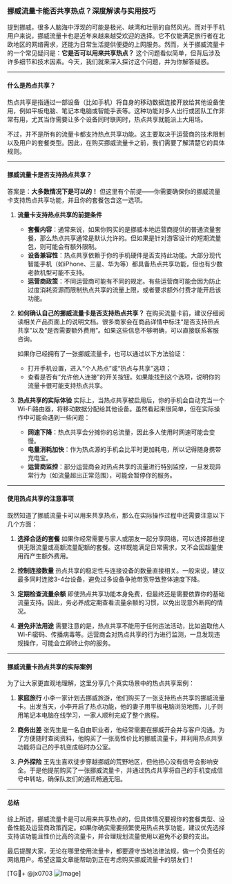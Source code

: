### 挪威流量卡能否共享热点？深度解读与实用技巧

提到挪威，很多人脑海中浮现的可能是极光、峡湾和壮丽的自然风光。而对于手机用户来说，挪威流量卡也是近年来越来越受欢迎的选择。它不仅能满足旅行者在北欧地区的网络需求，还能为日常生活提供便捷的上网服务。然而，关于挪威流量卡的一个常见疑问是：**它是否可以用来共享热点？** 这个问题看似简单，但背后涉及许多细节和技术因素。今天，我们就来深入探讨这个问题，并为你解答疑惑。

---

#### 什么是热点共享？
热点共享是指通过一部设备（比如手机）将自身的移动数据连接开放给其他设备使用，例如平板电脑、笔记本电脑或智能手表等。这种功能对多人出行或团队工作非常有用，尤其当你需要让多个设备同时联网时，热点共享就能派上大用场。

不过，并不是所有的流量卡都支持热点共享功能。这主要取决于运营商的技术限制以及用户的套餐类型。因此，在购买挪威流量卡之前，我们需要了解清楚它的具体规则。

---

#### 挪威流量卡是否支持热点共享？
答案是：**大多数情况下是可以的！** 但这里有个前提——你需要确保你的挪威流量卡支持热点共享功能，并且你的套餐包含这一选项。

1. **流量卡支持热点共享的前提条件**
   - **套餐内容**：通常来说，如果你购买的是挪威本地运营商提供的普通流量套餐，那么热点共享通常是默认允许的。但如果是针对游客设计的短期流量包，则可能会有额外限制。
   - **设备兼容性**：热点共享依赖于你的手机硬件是否支持此功能。大部分现代智能手机（如iPhone、三星、华为等）都具备热点共享功能，但也有少数老款机型可能不支持。
   - **运营商政策**：不同运营商可能有不同的规定。有些运营商可能会因为防止过度消耗资源而限制热点共享的流量上限，或者要求额外付费才能开启该功能。

2. **如何确认自己的挪威流量卡是否支持热点共享？**
   在购买流量卡前，建议仔细阅读相关产品页面上的说明文档。很多商家会在商品详情中标注“是否支持热点共享”以及“是否需要额外费用”。如果这些信息不够明确，可以直接联系客服咨询。

   如果你已经拥有了一张挪威流量卡，也可以通过以下方法验证：
   - 打开手机设置，进入“个人热点”或“热点与共享”选项；
   - 查看是否有“允许他人连接”的开关按钮。如果能找到这个选项，说明你的流量卡很可能支持热点共享。

3. **热点共享的实际体验**
   实际上，当热点共享被启用后，你的手机会自动充当一个Wi-Fi路由器，将移动数据分配给其他设备。虽然看起来很简单，但在实际操作中可能会遇到一些问题：
   - **网速下降**：热点共享会分摊你的总流量，因此多人使用时网速可能会变慢。
   - **电量消耗加快**：作为热点源的手机会比平时更加耗电，所以记得随身携带充电宝。
   - **运营商监控**：部分运营商会对热点共享的流量进行特别监控，一旦发现异常行为（如流量超出正常范围），可能会暂停你的服务。

---

#### 使用热点共享的注意事项
既然知道了挪威流量卡可以用来共享热点，那么在实际操作过程中还需要注意以下几个方面：

1. **选择合适的套餐**
   如果你经常需要与家人或朋友一起分享网络，可以选择那些提供无限流量或高额流量配额的套餐。这样既能满足日常需求，又不会因超量使用而产生额外费用。

2. **控制连接数量**
   热点共享的稳定性与连接设备的数量直接相关。一般来说，建议最多同时连接3-4台设备，避免过多设备争抢带宽导致整体速度下降。

3. **定期检查流量余额**
   即使热点共享功能本身免费，但最终还是需要依靠你的基础流量支持。因此，务必养成定期查看流量余额的习惯，以免出现意外断网的情况。

4. **避免非法用途**
   需要注意的是，热点共享不能用于任何违法活动，比如盗取他人Wi-Fi密码、传播病毒等。运营商会对热点共享的行为进行监测，一旦发现违规操作，可能会立即终止你的服务。

---

#### 挪威流量卡热点共享的实际案例
为了让大家更直观地理解，这里分享几个真实场景中的热点共享案例：

1. **家庭旅行**
   小李一家计划去挪威旅游，他们购买了一张支持热点共享的挪威流量卡。出发当天，小李开启了热点功能，他的妻子用平板电脑浏览地图，儿子则用笔记本电脑在线学习，一家人顺利完成了整个旅程。

2. **商务出差**
   张先生是一名自由职业者，他经常需要在挪威开会并与客户沟通。为了方便随时查阅资料，他购买了一张高性价比的挪威流量卡，并利用热点共享功能将自己的手机变成临时办公室。

3. **户外探险**
   王先生喜欢徒步穿越挪威的荒野地区，但他担心没有信号会影响安全。于是他提前购买了一张挪威流量卡，并通过热点共享将自己的手机变成信号中转站，确保队友们的通讯畅通无阻。

---

#### 总结
综上所述，挪威流量卡是可以用来共享热点的，但具体情况要视你的套餐类型、设备性能及运营商政策而定。如果你确实需要频繁使用热点共享功能，建议优先选择支持该功能且性价比高的流量卡，并合理规划流量使用以避免不必要的支出。

最后提醒大家，无论在哪里使用流量卡，都要遵守当地法律法规，做一个负责任的网络用户。希望这篇文章能帮助到正在考虑购买挪威流量卡的朋友们！

[TG💪+ @jx0703 ![Image](https://github.com/user-attachments/assets/dbca1d08-cadb-493c-b0ec-ad6f7a83f270)]